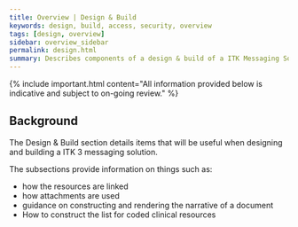 ```yaml
---
title: Overview | Design & Build 
keywords: design, build, access, security, overview
tags: [design, overview]
sidebar: overview_sidebar
permalink: design.html
summary: Describes components of a design & build of a ITK Messaging Solution using profiles described in Explore.
---
```


{% include important.html content="All information provided below is indicative and subject to on-going review." %}

## Background ##

The Design & Build section details items that will be useful when designing and building a ITK 3 messaging solution.

The subsections provide information on things such as:

- how the resources are linked
- how attachments are used
- guidance on constructing and rendering the narrative of a document
- How to construct the list for coded clinical resources







